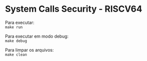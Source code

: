 # System Calls Security - RISCV64

Para executar:<br>
`make run`

Para executar em modo debug:<br>
`make debug`

Para limpar os arquivos:<br>
`make clean`
